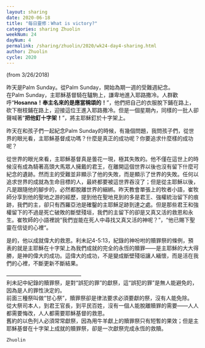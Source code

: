 ```yaml
---
layout: sharing
date: 2020-06-18
title: "每日靈修：What is victory?"
categories: sharing Zhuolin
weekNum: 24
dayNum: 4
permalink: /sharing/zhuolin/2020/wk24-day4-sharing.html
author: Zhuolin
cycle: 2020
---
```

(from 3/26/2018)

昨天是Palm Sunday。從Palm Sunday，開始為期一週的受難週紀念。  
在Palm Sunday，主耶穌基督騎在驢駒上，謙卑地進入耶路撒冷。人群歡呼“**Hosanna！奉主名來的是應當稱頌的！**”，他們把自己的衣服脫下鋪在路上，砍下樹枝鋪在路上，迎接這位王進入耶路撒冷。但是一個星期內，同樣的一批人卻聲喊著“**把他釘十字架！**”，將主耶穌釘於十字架上。  

昨天在和孩子們一起紀念Palm Sunday的時候，有幾個問題，我問孩子們，從世界的眼光看，主耶穌基督成功嗎？什麼是真正的成功呢？你要追求什麼樣的成功呢？  

從世界的眼光來看，主耶穌基督真是曇花一現，極其失敗的。他不僅在這世上的時候沒有成為騎著高頭大馬眾人擁戴的君王，在離開這個世界以後也沒有留下什麼可紀念的遺跡。然而主的受難並非顯示了他的失敗，而是顯示了世界的失敗。任何以追求世界的成就為生命目標的人，最終都要被這世界吞沒了；但是從主耶穌以後，凡是跟隨他的腳步的，必然都脫離世界的綑綁。昨天教會單張上的牧者小語，崔牧師分享到他的聖地之游的經歷，提到他在聖地見到的多是君王、強權統治留下的痕跡，我們的主，卻只有西羅亞池是確鑿的主耶穌足跡到達之處。但是那些君王和強權留下的不過是死亡破敗的斷壁殘垣，我們的主留下的卻是又真又活的救恩和永生。崔牧師的小語裡說“我們豈能在死人中尋找又真又活的神呢？”，“他已賜下聖靈在信徒的心裡“。  

是的，他以成就偉大的救恩。利未記4-5:13，紀錄的神吩咐的贖罪祭的條例，預表的就是主耶穌在十字架上為我們成就的完全的永恆的贖罪——是主耶穌的大大得勝，是神的偉大的成功。這偉大的成功，不是變成斷壁殘垣讓人緬懷，而是活在我們的心裡，不斷更新不斷結果。  

——————————————  
利未記中紀錄的贖罪祭，是對“誤犯的罪”的獻祭，這“誤犯的罪”是無人能避免的，因為是人的罪性決定的。  
前面三種祭叫做“甘心祭”，贖罪祭卻是律法要求必須要獻的祭，沒有人能免除。  
從大祭司本人，到君王官長，到平民百姓，沒有一個人能脫離贖罪的需要——人人都需要悔改，人人都需要耶穌基督的救恩。  
舊約的以色列人必須常常獻祭，因為用牛羊獻上的贖罪祭只有短暫的果效；但是主耶穌基督在十字架上成就的贖罪祭，卻是一次獻祭完成永恆的救贖。  

`Zhuolin`   
